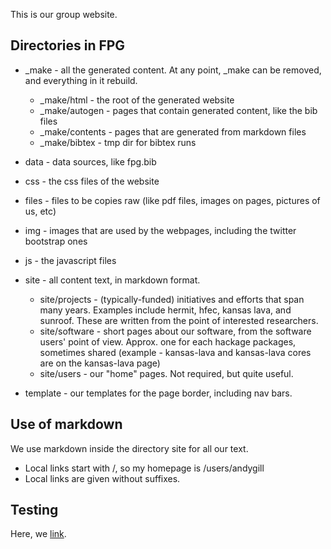 This is our group website.

Directories in FPG
------------------

 * _make - all the generated content.
   At any point, _make can be removed, and everything in it rebuild.
    * _make/html - the root of the generated website
    * _make/autogen - pages that contain generated content, like the bib files
    * _make/contents - pages that are generated from markdown files
    * _make/bibtex - tmp dir for bibtex runs

 * data - data sources, like fpg.bib
 * css - the css files of the website
 * files - files to be copies raw (like pdf files, images on pages, pictures of us, etc)
 * img - images that are used by the webpages, including the twitter bootstrap ones
 * js - the javascript files

 * site - all content text, in markdown format.
    * site/projects - (typically-funded) initiatives and efforts that span many years. 
      Examples include hermit, hfec, kansas lava, and sunroof. These are written from
      the point of interested researchers.
    * site/software - short pages about our software, from the software users' point
      of view. Approx. one for each hackage packages, sometimes shared (example - kansas-lava
      and kansas-lava cores are on the kansas-lava page)
    * site/users - our "home" pages. Not required, but quite useful.
 * template - our templates for the page border, including nav bars.

Use of markdown
---------------

We use markdown inside the directory site for all our text.
 * Local links start with /, so my homepage is /users/andygill 
 * Local links are given without suffixes.

Testing
-------

Here, we [link](README).





